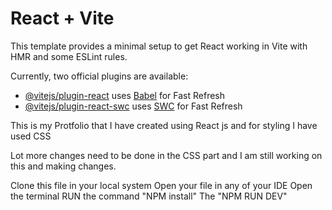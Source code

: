 # React + Vite

This template provides a minimal setup to get React working in Vite with HMR and some ESLint rules.

Currently, two official plugins are available:

- [@vitejs/plugin-react](https://github.com/vitejs/vite-plugin-react/blob/main/packages/plugin-react/README.md) uses [Babel](https://babeljs.io/) for Fast Refresh
- [@vitejs/plugin-react-swc](https://github.com/vitejs/vite-plugin-react-swc) uses [SWC](https://swc.rs/) for Fast Refresh

This is my Protfolio that I have created using React js and for styling I have used CSS

Lot more changes need to be done in the CSS part and I am still working on this and making changes.


Clone this file in  your local system
Open your file in any of your IDE
Open the terminal
RUN the command "NPM install"
The "NPM RUN DEV"
